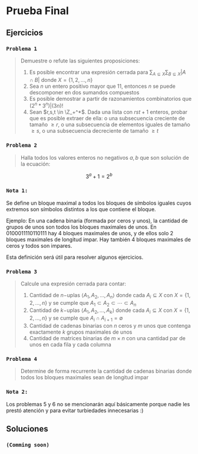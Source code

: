# Prueba Final

## Ejercicios

### `Problema 1`

> Demuestre o refute las siguientes proposiciones:
>
> 1. Es posible encontrar una expresión cerrada para $\sum_{A \subseteq X} \sum_{B \subseteq X} \vert A \cap B  \vert$ donde $X=\{1,2,\ldots,n\}$
> 2. Sea $n$ un entero positivo mayor que 11, entonces $n$ se puede descomponer en dos sumandos compuestos
> 3. Es posible demostrar a partir de razonamientos combinatorios que $(2^n*3^n) \vert (3n)!$
> 4. Sean $r,s,t \in \Z_+^*$. Dada una lista con $rst+1$ enteros, probar que es posible extraer de ella: o una subsecuencia creciente de tamaño $\ge r$, o una subsecuencia de elementos iguales de tamaño $\ge s$, o una subsecuencia decreciente de tamaño $\ge t$

### `Problema 2`

> Halla todos los valores enteros no negativos $a,b$ que son solución de la ecuación:

$$
3^a+1=2^b
$$

### `Nota 1:`

Se define un bloque maximal a todos los bloques de símbolos iguales cuyos extremos son símbolos distintos a los que contiene el bloque.

Ejemplo: En una cadena binaria (formada por ceros y unos), la cantidad de grupos de unos son todos los bloques maximales de unos. En 0100011110110111 hay 4 bloques maximales de unos, y de ellos solo 2 bloques maximales de longitud impar. Hay también 4 bloques maximales de ceros y todos son impares.

Esta definición será útil para resolver algunos ejercicios.

### `Problema 3`

> Calcule una expresión cerrada para contar:
>
> 1. Cantidad de $n-$uplas $\langle A_1,A_2,\ldots,A_n \rangle$ donde cada $A_i \subseteq X$ con $X=\{1,2,\ldots,n\}$ y se cumple que $A_1 \subset A_2 \subset \cdots \subset A_n$
> 2. Cantidad de $k-$uplas $\langle A_1,A_2,\ldots,A_k \rangle$ donde cada $A_i \subseteq X$ con $X=\{1,2,\ldots,n\}$ y se cumple que $A_i \cap A_{i+1}=\emptyset$
> 3. Cantidad de cadenas binarias con $n$ ceros y $m$ unos que contenga exactamente $k$ grupos maximales de unos
> 4. Cantidad de matrices binarias de $m \times n$ con una cantidad par de unos en cada fila y cada columna

### `Problema 4`

> Determine de forma recurrente la cantidad de cadenas binarias donde todos los bloques maximales sean de longitud impar

### `Nota 2:`

Los problemas 5 y 6 no se mencionarán aquí básicamente porque nadie les prestó atención y para evitar turbiedades innecesarias :)

## Soluciones

### `(Comming soon)`

